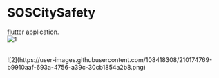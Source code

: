 ﻿# SOSCitySafety <br>
flutter application.<br>
![1](https://user-images.githubusercontent.com/108418308/210174745-6944cea4-8070-433c-9e4e-d379ebd257e5.png)

<br>
![2](https://user-images.githubusercontent.com/108418308/210174769-b9910aaf-693a-4756-a39c-30cb1854a2b8.png)

